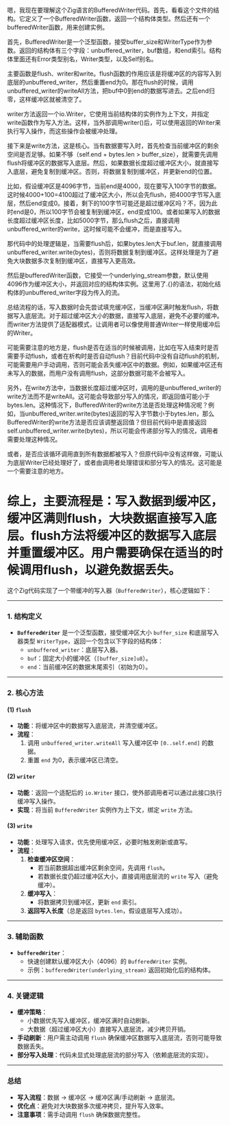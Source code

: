 嗯，我现在要理解这个Zig语言的BufferedWriter代码。首先，看看这个文件的结构。它定义了一个BufferedWriter函数，返回一个结构体类型。然后还有一个bufferedWriter函数，用来创建实例。

首先，BufferedWriter是一个泛型函数，接受buffer_size和WriterType作为参数。返回的结构体有三个字段：unbuffered_writer，buf数组，和end索引。结构体里面还有Error类型别名，Writer类型，以及Self别名。

主要函数是flush、writer和write。flush函数的作用应该是将缓冲区的内容写入到底层的unbuffered_writer，然后重置end为0。那在flush的时候，调用unbuffered_writer的writeAll方法，把buf中0到end的数据写进去。之后end归零，这样缓冲区就被清空了。

writer方法返回一个io.Writer，它使用当前结构体的实例作为上下文，并指定write函数作为写入方法。这样，当外部调用writer()后，可以使用返回的Writer来执行写入操作，而这些操作会被缓冲处理。

接下来是write方法，这是核心。当有数据要写入时，首先检查当前缓冲区的剩余空间是否足够。如果不够（self.end + bytes.len > buffer_size），就需要先调用flush将缓冲区的数据写入底层。然后，如果数据长度超过缓冲区大小，就直接写入底层，避免复制到缓冲区。否则，将数据复制到缓冲区，并更新end的位置。

比如，假设缓冲区是4096字节，当前end是4000，现在要写入100字节的数据。这时候4000+100=4100超过了缓冲区大小，所以会先flush，把4000字节写入底层，然后end变成0。接着，剩下的100字节可能还是超过缓冲区吗？不，因为此时end是0，所以100字节会被复制到缓冲区，end变成100。或者如果写入的数据长度超过缓冲区长度，比如5000字节，那么flush之后，直接调用unbuffered_writer的write，这时候可能不会缓冲，而是直接写入。

那代码中的处理逻辑是，当需要flush后，如果bytes.len大于buf.len，就直接调用unbuffered_writer.write(bytes)，否则将数据复制到缓冲区。这样处理是为了避免大块数据多次复制到缓冲区，直接写入更高效。

然后是bufferedWriter函数，它接受一个underlying_stream参数，默认使用4096作为缓冲区大小，并返回对应的结构体实例。这里用了.{}的语法，初始化结构体的unbuffered_writer字段为传入的流。

总结流程的话，写入数据时会先尝试填充缓冲区，当缓冲区满时触发flush，将数据写入底层流。对于超过缓冲区大小的数据，直接写入底层，避免不必要的缓冲。而writer方法提供了适配器模式，让调用者可以像使用普通Writer一样使用缓冲后的Writer。

可能需要注意的地方是，flush是否在适当的时候被调用，比如在写入结束时是否需要手动flush，或者在析构时是否自动flush？目前代码中没有自动flush的机制，可能需要用户手动调用，否则可能会丢失缓冲区中的数据。例如，如果缓冲区还有未写入的数据，而用户没有调用flush，这部分数据可能不会被写入。

另外，在write方法中，当数据长度超过缓冲区时，调用的是unbuffered_writer的write方法而不是writeAll。这可能会导致部分写入的情况，即返回值可能小于bytes.len。这种情况下，BufferedWriter的write方法是否处理这种情况呢？例如，当unbuffered_writer.write(bytes)返回的写入字节数小于bytes.len，那么BufferedWriter的write方法是否应该调整返回值？但目前代码中是直接返回self.unbuffered_writer.write(bytes)，所以可能会传递部分写入的情况，调用者需要处理这种情况。

或者，是否应该循环调用直到所有数据都被写入？但原代码中没有这样做，可能认为底层Writer已经处理好了，或者由调用者处理错误和部分写入的情况。这可能是一个需要注意的地方。

综上，主要流程是：写入数据到缓冲区，缓冲区满则flush，大块数据直接写入底层。flush方法将缓冲区的数据写入底层并重置缓冲区。用户需要确保在适当的时候调用flush，以避免数据丢失。
================================================
这个Zig代码实现了一个带缓冲的写入器（`BufferedWriter`），核心逻辑如下：

---

### **1. 结构定义**
- **`BufferedWriter`** 是一个泛型函数，接受缓冲区大小 `buffer_size` 和底层写入器类型 `WriterType`，返回一个包含以下字段的结构体：
  - `unbuffered_writer`：底层写入器。
  - `buf`：固定大小的缓冲区（`[buffer_size]u8`）。
  - `end`：当前缓冲区的数据末尾索引（初始为0）。

---

### **2. 核心方法**
#### **(1) `flush`**
- **功能**：将缓冲区中的数据写入底层流，并清空缓冲区。
- **流程**：
  1. 调用 `unbuffered_writer.writeAll` 写入缓冲区中 `[0..self.end]` 的数据。
  2. 重置 `end` 为0，表示缓冲区已清空。

#### **(2) `writer`**
- **功能**：返回一个适配后的 `io.Writer` 接口，使外部调用者可以通过此接口执行缓冲写入操作。
- **实现**：将当前 `BufferedWriter` 实例作为上下文，绑定 `write` 方法。

#### **(3) `write`**
- **功能**：处理写入请求，优先使用缓冲区，必要时触发刷新或直写。
- **流程**：
  1. **检查缓冲区空间**：
     - 若当前数据超出缓冲区剩余空间，先调用 `flush`。
     - 若数据长度仍超过缓冲区大小，直接调用底层流的 `write` 写入（避免缓冲）。
  2. **缓冲写入**：
     - 将数据拷贝到缓冲区，更新 `end` 索引。
  3. **返回写入长度**（总是返回 `bytes.len`，假设底层写入成功）。

---

### **3. 辅助函数**
- **`bufferedWriter`**：
  - 快速创建默认缓冲区大小（4096）的 `BufferedWriter` 实例。
  - 示例：`bufferedWriter(underlying_stream)` 返回初始化后的结构体。

---

### **4. 关键逻辑**
- **缓冲策略**：
  - 小数据优先写入缓冲区，缓冲区满时自动刷新。
  - 大数据（超过缓冲区大小）直接写入底层流，减少拷贝开销。
- **手动刷新**：用户需主动调用 `flush` 确保缓冲区数据写入底层流，否则可能导致数据丢失。
- **部分写入处理**：代码未显式处理底层流的部分写入（依赖底层流的实现）。

---

### **总结**
- **写入流程**：数据 → 缓冲区 → 缓冲区满/手动刷新 → 底层流。
- **优化点**：避免对大块数据多次缓冲拷贝，提升写入效率。
- **注意事项**：需手动调用 `flush` 确保数据完整性。